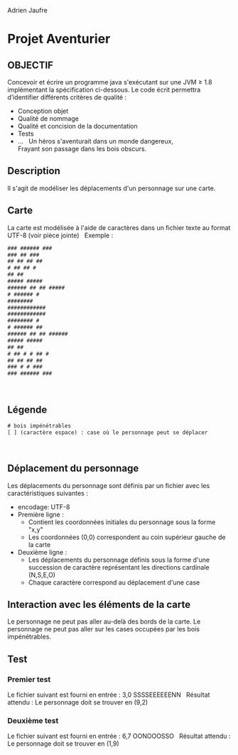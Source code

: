 Adrien Jaufre
# Projet Aventurier

## OBJECTIF
Concevoir et écrire un programme java s'exécutant sur une JVM ≥ 1.8 implémentant la spécification ci-dessous.
Le code écrit permettra d’identifier différents critères de qualité :
- Conception objet
- Qualité de nommage
- Qualité et concision de la documentation
- Tests
- …
 
Un héros s'aventurait dans un monde dangereux,  
Frayant son passage dans les bois obscurs.

## Description
Il s'agit de modéliser les déplacements d'un personnage sur une carte.
 
## Carte
La carte est modélisée à l'aide de caractères dans un fichier texte au format UTF-8 (voir pièce jointe)
 
Exemple :
```txt
### ###### ###
### ## ###
## ## ## ##
# ## ## #
## ##
##### #####
###### ## ## #####
# ###### #
########
############
############
######## #
# ###### ##
###### ## ## ######
##### #####
## ##
# ## # # ## #
## ## ## ##
### # # ###
### ###### ###
```
 
 
## Légende
```txt
# bois impénétrables
[ ] (caractère espace) : case où le personnage peut se déplacer
```
 
## Déplacement du personnage
Les déplacements du personnage sont définis par un fichier avec les caractéristiques suivantes :
- encodage: UTF-8
- Première ligne :
    - Contient les coordonnées initiales du personnage sous la forme "x,y"
    - Les coordonnées (0,0) correspondent au coin supérieur gauche de la carte
- Deuxième ligne :
    - Les déplacements du personnage définis sous la forme d'une succession de caractère représentant les directions cardinale (N,S,E,O)
    - Chaque caractère correspond au déplacement d'une case

## Interaction avec les éléments de la carte
Le personnage ne peut pas aller au-delà des bords de la carte.
Le personnage ne peut pas aller sur les cases occupées par les bois impénétrables.
 
## Test
### Premier test
Le fichier suivant est fourni en entrée :
3,0
SSSSEEEEEENN
 
Résultat attendu :
Le personnage doit se trouver en (9,2)
 
### Deuxième test
Le fichier suivant est fourni en entrée :
6,7
OONOOOSSO
 
Résultat attendu :
Le personnage doit se trouver en (1,9)
